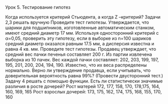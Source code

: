 Урок 5. Тестирование гипотез

Когда используется критерий Стьюдента, а когда Z –критерий? Задачи 2,3 решать вручную
Проведите тест гипотезы. Утверждается, что шарики для подшипников, изготовленные автоматическим станком, имеют средний диаметр 17 мм. Используя односторонний критерий с α=0,05, проверить эту гипотезу, если в выборке из n=100 шариков средний диаметр оказался равным 17.5 мм, а дисперсия известна и равна 4 кв. мм.
Проведите тест гипотезы. Продавец утверждает, что средний вес пачки печенья составляет 200 г. Из партии извлечена выборка из 10 пачек. Вес каждой пачки составляет: 202, 203, 199, 197, 195, 201, 200, 204, 194, 190. Известно, что их веса распределены нормально. Верно ли утверждение продавца, если учитывать, что доверительная вероятность равна 99%? (Провести двусторонний тест.) Задачу 4 решать с помощью функции.
Есть ли статистически значимые различия в росте дочерей? Рост матерей 172, 177, 158, 170, 178,175, 164, 160, 169, 165 Рост взрослых дочерей: 173, 175, 162, 174, 175, 168, 155, 170, 160